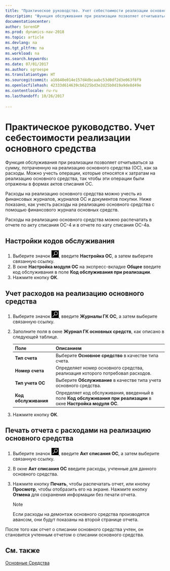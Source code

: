 ```yaml
---
title: "Практическое руководство. Учет себестоимости реализации основного средства"
description: "Функция обслуживания при реализации позволяет отчитываться за сумму, потраченную на реализацию основного средства (ОС), как за расходы. Можно учесть операции, которые относятся к затратам на реализацию основного средства, так чтобы эти операции были отражены в формах актов списания ОС."
documentationcenter: 
author: SorenGP
ms.prod: dynamics-nav-2018
ms.topic: article
ms.devlang: na
ms.tgt_pltfrm: na
ms.workload: na
ms.search.keywords: 
ms.date: 07/01/2017
ms.author: sgroespe
ms.translationtype: HT
ms.sourcegitcommit: a16640e014e157d4dbcaabc53d0df2d3e063f8f9
ms.openlocfilehash: 42333d614639cb6225bd3e2d25b0d19a9de8d49e
ms.contentlocale: ru-ru
ms.lasthandoff: 10/26/2017

---
```

# <a name="how-to-account-for-the-cost--to-dispose-a-fixed-asset"></a>Практическое руководство. Учет себестоимости реализации основного средства
Функция обслуживания при реализации позволяет отчитываться за сумму, потраченную на реализацию основного средства (ОС), как за расходы. Можно учесть операции, которые относятся к затратам на реализацию основного средства, так чтобы эти операции были отражены в формах актов списания ОС.  

Расходы на реализацию основного средства можно учесть из финансовых журналов, журналов ОС и документов покупки. Ниже показано, как учесть расходы на реализацию основного средства с помощью финансового журнала основных средств.  

Расходы на реализацию основного средства можно распечатать в отчете по акту списания ОС-4 и в отчете по кату списания ОС-4a.  

## <a name="to-set-up-a-maintenance-code"></a>Настройки кодов обслуживания  

1.  Выберите значок ![Поиск страницы или отчета](../../media/ui-search/search_small.png "Значок поиска страницы или отчета"), введите **Настройка ОС**, а затем выберите связанную ссылку.  
2.  В окне **Настройка модуля ОС** на экспресс-вкладке **Общее** введите код обслуживания в поле **Код обслуживания при реализации**.  
3.  Нажмите кнопку **ОК**.  

## <a name="to-post-expenses-on-a-fixed-asset-disposal"></a>Учет расходов на реализацию основного средства  

1.  Выберите значок ![Поиск страницы или отчета](../../media/ui-search/search_small.png "Значок поиска страницы или отчета"), введите **Журналы ГК ОС**, а затем выберите связанную ссылку.  
2.  Заполните поля в окне **Журнал ГК основных средств**, как описано в следующей таблице.  

    |Поле|Описанием|  
    |---------------------------------|---------------------------------------|  
    |**Тип счета**|Выберите **Основное средство** в качестве типа счета.|  
    |**Номер счета**|Определяет номер основного средства, реализация которого потребовал расходов.|  
    |**Тип учета ОС**|Выберите **Обслуживание** в качестве типа учета основного средства.|  
    |**Код обслуживания**|Определяет код обслуживания, введенный в поле **Код обслуживания при реализации** в окне **Настройка модуля ОС**.|  

3.  Нажмите кнопку **ОК**.  

## <a name="to-print-a-report-with-expenses-on-a-fixed-asset-disposal"></a>Печать отчета с расходами на реализацию основного средства  

1.  Выберите значок ![Поиск страницы или отчета](../../media/ui-search/search_small.png "Значок поиска страницы или отчета"), введите **Акт списания ОС**, а затем выберите связанную ссылку.  
2.  В окне **Акт списания ОС** введите расходы, учтенные для данного основного средства.  
3.  Нажмите кнопку **Печать**, чтобы распечатать отчет, или кнопку **Просмотр**, чтобы отобразить его на экране. Нажмите кнопку **Отмена** для сохранения информации без печати отчета.  

    > [!NOTE]  
    >  Если расходы на демонтаж основного средства производятся авансом, они будут показаны на второй странице отчета.  

После того как отчет о списании основного средства учтен, он становится учтенным отчетом о списании основного средства.  

## <a name="see-also"></a>См. также  
[Основные Средства](../../fa-manage.md)

